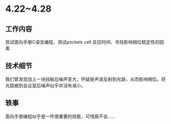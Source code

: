 # 4.22~4.28

## 工作内容

尝试面向手册C语言编程、测试pockels cell 反应时间、寻找影响相位稳定性的因素

## 技术细节

我们曾发现加上一块挡板后噪声变大，怀疑是声波反射到光路，从而影响相位。将光路搬到会议室后噪声似乎并没有减小。

## 轶事

面向手册编程似乎是一件很重要的技能，可惜我不会……